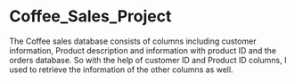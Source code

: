 # Coffee_Sales_Project
The Coffee sales database consists of columns including customer information, Product description and information with product ID and the orders database. So with the help of customer ID and Product ID columns, I used to retrieve the information of the other columns as well. 
